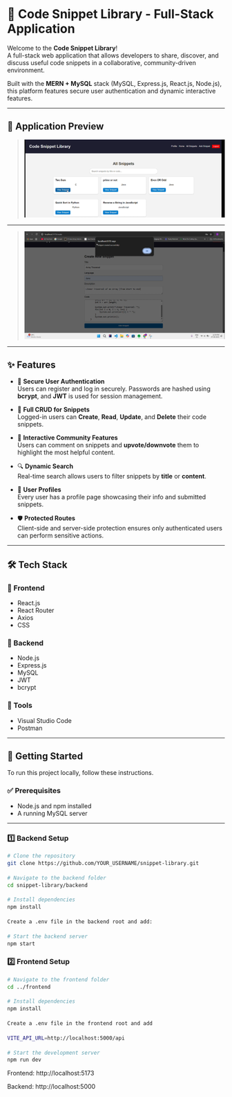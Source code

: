 # 🚀 Code Snippet Library - Full-Stack Application

Welcome to the **Code Snippet Library**!  
A full-stack web application that allows developers to share, discover, and discuss useful code snippets in a collaborative, community-driven environment.

Built with the **MERN + MySQL** stack (MySQL, Express.js, React.js, Node.js), this platform features secure user authentication and dynamic interactive features.

---

## 📸 Application Preview

>![alt text](<Screenshot 2025-08-07 133233.png>)
---
>![alt text](<Screenshot 2025-08-07 133506.png>)

---

## ✨ Features

- 🔐 **Secure User Authentication**  
  Users can register and log in securely. Passwords are hashed using **bcrypt**, and **JWT** is used for session management.

- 📝 **Full CRUD for Snippets**  
  Logged-in users can **Create**, **Read**, **Update**, and **Delete** their code snippets.

- 💬 **Interactive Community Features**  
  Users can comment on snippets and **upvote/downvote** them to highlight the most helpful content.

- 🔍 **Dynamic Search**  
  Real-time search allows users to filter snippets by **title** or **content**.

- 👤 **User Profiles**  
  Every user has a profile page showcasing their info and submitted snippets.

- 🛡️ **Protected Routes**  
  Client-side and server-side protection ensures only authenticated users can perform sensitive actions.

---

## 🛠️ Tech Stack

### 🔧 Frontend
- React.js  
- React Router  
- Axios  
- CSS

### 🔩 Backend
- Node.js  
- Express.js  
- MySQL  
- JWT  
- bcrypt

### 🧰 Tools
- Visual Studio Code  
- Postman  

---

## 🚀 Getting Started

To run this project locally, follow these instructions.

### ✅ Prerequisites
- Node.js and npm installed  
- A running MySQL server  

---

### 1️⃣ Backend Setup

```bash
# Clone the repository
git clone https://github.com/YOUR_USERNAME/snippet-library.git

# Navigate to the backend folder
cd snippet-library/backend

# Install dependencies
npm install

Create a .env file in the backend root and add:

# Start the backend server
npm start

```

### 2️⃣ Frontend Setup
```bash
# Navigate to the frontend folder
cd ../frontend

# Install dependencies
npm install

Create a .env file in the frontend root and add

VITE_API_URL=http://localhost:5000/api

# Start the development server
npm run dev
```

Frontend: http://localhost:5173

Backend: http://localhost:5000